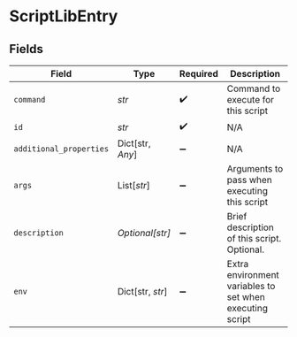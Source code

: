 # ScriptLibEntry


## Fields

| Field                                                    | Type                                                     | Required                                                 | Description                                              |
| -------------------------------------------------------- | -------------------------------------------------------- | -------------------------------------------------------- | -------------------------------------------------------- |
| `command`                                                | *str*                                                    | :heavy_check_mark:                                       | Command to execute for this script                       |
| `id`                                                     | *str*                                                    | :heavy_check_mark:                                       | N/A                                                      |
| `additional_properties`                                  | Dict[str, *Any*]                                         | :heavy_minus_sign:                                       | N/A                                                      |
| `args`                                                   | List[*str*]                                              | :heavy_minus_sign:                                       | Arguments to pass when executing this script             |
| `description`                                            | *Optional[str]*                                          | :heavy_minus_sign:                                       | Brief description of this script. Optional.              |
| `env`                                                    | Dict[str, *str*]                                         | :heavy_minus_sign:                                       | Extra environment variables to set when executing script |